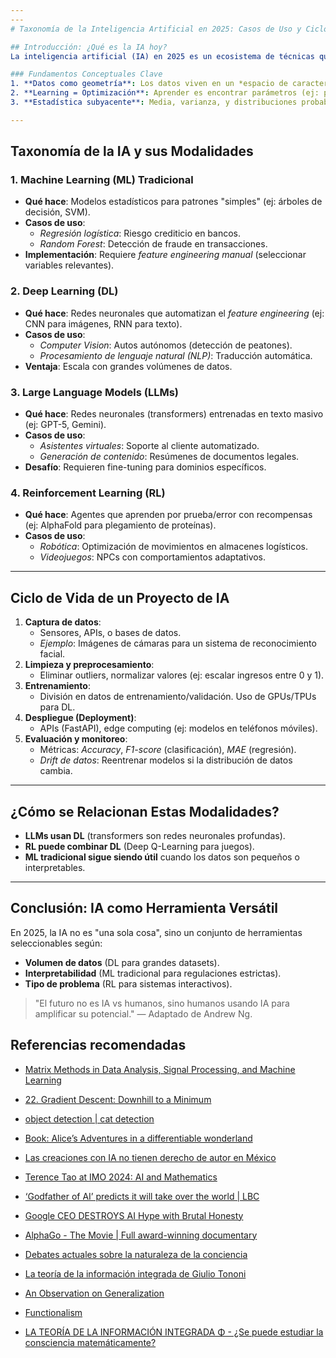 ```yaml
---
---
# Taxonomía de la Inteligencia Artificial en 2025: Casos de Uso y Ciclo de Vida

## Introducción: ¿Qué es la IA hoy?
La inteligencia artificial (IA) en 2025 es un ecosistema de técnicas que permiten a las máquinas **aprender de datos** y **automatizar decisiones**. Su núcleo común es el **aprendizaje automático (ML)**, un proceso de optimización donde algoritmos ajustan parámetros para minimizar errores (ej: predecir el precio de una casa o clasificar imágenes). 

### Fundamentos Conceptuales Clave
1. **Datos como geometría**: Los datos viven en un *espacio de características* (feature space). Por ejemplo, en un sistema de recomendación de películas, cada usuario y película es un punto en un espacio multidimensional.
2. **Learning = Optimización**: Aprender es encontrar parámetros (ej: pesos en una red neuronal) que minimicen una *función de pérdida* (error entre predicciones y valores reales).
3. **Estadística subyacente**: Media, varianza, y distribuciones probabilísticas describen patrones en los datos. La regresión (predecir valores continuos) y clasificación (etiquetar categorías) son las tareas básicas.

---
```


## Taxonomía de la IA y sus Modalidades
### 1. **Machine Learning (ML) Tradicional**
- **Qué hace**: Modelos estadísticos para patrones "simples" (ej: árboles de decisión, SVM).
- **Casos de uso**:
  - *Regresión logística*: Riesgo crediticio en bancos.
  - *Random Forest*: Detección de fraude en transacciones.
- **Implementación**: Requiere *feature engineering manual* (seleccionar variables relevantes).

### 2. **Deep Learning (DL)**
- **Qué hace**: Redes neuronales que automatizan el *feature engineering* (ej: CNN para imágenes, RNN para texto).
- **Casos de uso**:
  - *Computer Vision*: Autos autónomos (detección de peatones).
  - *Procesamiento de lenguaje natural (NLP)*: Traducción automática.
- **Ventaja**: Escala con grandes volúmenes de datos.

### 3. **Large Language Models (LLMs)**
- **Qué hace**: Redes neuronales (transformers) entrenadas en texto masivo (ej: GPT-5, Gemini).
- **Casos de uso**:
  - *Asistentes virtuales*: Soporte al cliente automatizado.
  - *Generación de contenido*: Resúmenes de documentos legales.
- **Desafío**: Requieren fine-tuning para dominios específicos.

### 4. **Reinforcement Learning (RL)**
- **Qué hace**: Agentes que aprenden por prueba/error con recompensas (ej: AlphaFold para plegamiento de proteínas).
- **Casos de uso**:
  - *Robótica*: Optimización de movimientos en almacenes logísticos.
  - *Videojuegos*: NPCs con comportamientos adaptativos.

---

## Ciclo de Vida de un Proyecto de IA
1. **Captura de datos**: 
   - Sensores, APIs, o bases de datos. 
   - *Ejemplo*: Imágenes de cámaras para un sistema de reconocimiento facial.
2. **Limpieza y preprocesamiento**:
   - Eliminar outliers, normalizar valores (ej: escalar ingresos entre 0 y 1).
3. **Entrenamiento**:
   - División en datos de entrenamiento/validación. Uso de GPUs/TPUs para DL.
4. **Despliegue (Deployment)**:
   - APIs (FastAPI), edge computing (ej: modelos en teléfonos móviles).
5. **Evaluación y monitoreo**:
   - Métricas: *Accuracy*, *F1-score* (clasificación), *MAE* (regresión).
   - *Drift de datos*: Reentrenar modelos si la distribución de datos cambia.

---

## ¿Cómo se Relacionan Estas Modalidades?
- **LLMs usan DL** (transformers son redes neuronales profundas).
- **RL puede combinar DL** (Deep Q-Learning para juegos).
- **ML tradicional sigue siendo útil** cuando los datos son pequeños o interpretables.

---

## Conclusión: IA como Herramienta Versátil
En 2025, la IA no es "una sola cosa", sino un conjunto de herramientas seleccionables según:
- **Volumen de datos** (DL para grandes datasets).
- **Interpretabilidad** (ML tradicional para regulaciones estrictas).
- **Tipo de problema** (RL para sistemas interactivos).

> "El futuro no es IA vs humanos, sino humanos usando IA para amplificar su potencial." — Adaptado de Andrew Ng.

## Referencias recomendadas

- [Matrix Methods in Data Analysis, Signal Processing, and Machine Learning](https://ocw.mit.edu/courses/18-065-matrix-methods-in-data-analysis-signal-processing-and-machine-learning-spring-2018/)
- [22. Gradient Descent: Downhill to a Minimum](https://youtu.be/AeRwohPuUHQ?si=8QxY9UtU1LMExAFq)
- [object detection | cat detection](https://youtu.be/pSwSQdDgRtI?si=HjesP3TWQ1SQ2O-D)

- [Book: Alice’s Adventures in a differentiable wonderland](https://www.sscardapane.it/alice-book/)

- [Las creaciones con IA no tienen derecho de autor en México](https://www.xataka.com.mx/robotica-e-ia/creaciones-ia-no-tienen-derecho-autor-mexico-suprema-corte-establece-que-todo-generado-dominio-publico)
- [Terence Tao at IMO 2024: AI and Mathematics](https://youtu.be/e049IoFBnLA?si=_V6-75fduMOuWU0T)
- [‘Godfather of AI’ predicts it will take over the world | LBC](https://youtu.be/vxkBE23zDmQ?si=yfRfhZ-hfqqzAdwZ)


- [Google CEO DESTROYS AI Hype with Brutal Honesty](https://www.youtube.com/live/U0O2M9lK-2U?si=BwQe2rKofheO86qw)
- [AlphaGo - The Movie | Full award-winning documentary](https://youtu.be/WXuK6gekU1Y?si=zc2FPQadoreKA7uP)
- [Debates actuales sobre la naturaleza de la conciencia](https://youtu.be/2cvkyU0YTIU?si=C9KZkuvEdEFcrvfE)
- [La teoría de la información integrada de Giulio Tononi](https://youtu.be/zovH3vkxneU?si=kwwhCLvNKeNTGI9C)
- [An Observation on Generalization](https://www.youtube.com/live/AKMuA_TVz3A?si=Z5OMDxkLhmlIRO1R)
- [Functionalism](https://www.youtube.com/watch?v=rd8sITBnijg)
- [LA TEORÍA DE LA INFORMACIÓN INTEGRADA Φ - ¿Se puede estudiar la consciencia matemáticamente?](https://youtu.be/g9kKcpgU-qo?si=YUPEi-B25kjtCDKt)
